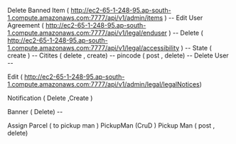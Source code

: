 Delete Banned Item ( http://ec2-65-1-248-95.ap-south-1.compute.amazonaws.com:7777/api/v1/admin/items ) --
Edit User Agreement  (  http://ec2-65-1-248-95.ap-south-1.compute.amazonaws.com:7777/api/v1/legal/enduser ) --
Delete ( http://ec2-65-1-248-95.ap-south-1.compute.amazonaws.com:7777/api/v1/legal/accessibility ) --
State ( create ) -- 
Citites ( delete , create) -- 
pincode ( post , delete) --
Delete User --

Edit ( http://ec2-65-1-248-95.ap-south-1.compute.amazonaws.com:7777/api/v1/admin/legal/legalNotices) 



Notification ( Delete  ,Create )

Banner ( Delete) --

Assign Parcel ( to pickup man )
PickupMan (CruD )
Pickup Man ( post , delete)


